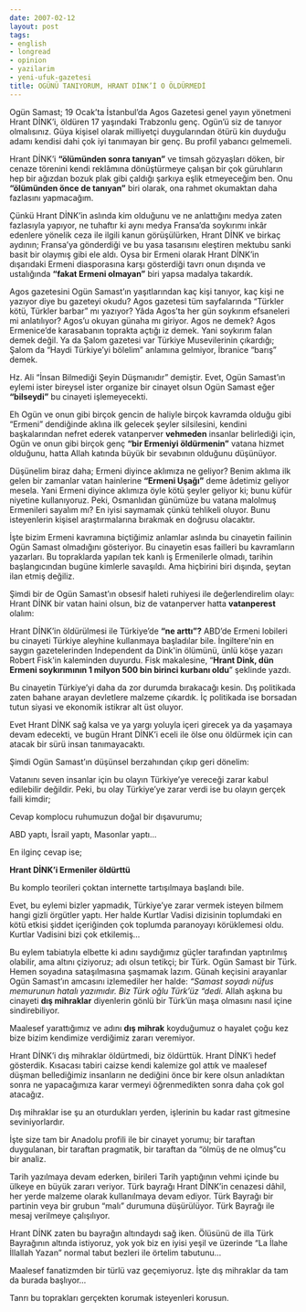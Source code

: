 ```yaml
---
date: 2007-02-12
layout: post
tags:
- english
- longread
- opinion
- yazilarim
- yeni-ufuk-gazetesi
title: OGÜNÜ TANIYORUM, HRANT DİNK’İ O ÖLDÜRMEDİ
---
```


Ogün Samast; 19 Ocak’ta İstanbul’da Agos Gazetesi genel yayın yönetmeni Hrant DİNK’i, öldüren 17 yaşındaki Trabzonlu genç. Ogün’ü siz de tanıyor olmalısınız. Güya kişisel olarak milliyetçi duygularından ötürü kin duyduğu adamı kendisi dahi çok iyi tanımayan bir genç. Bu profil yabancı gelmemeli.

Hrant DİNK’i **“ölümünden sonra tanıyan”** ve timsah gözyaşları döken, bir cenaze törenini kendi reklâmına dönüştürmeye çalışan bir çok güruhların hep bir ağızdan bozuk plak gibi çaldığı şarkıya eşlik etmeyeceğim ben. Onu **“ölümünden önce de tanıyan”** biri olarak, ona rahmet okumaktan daha fazlasını yapmacağım.

Çünkü Hrant DİNK’in aslında kim olduğunu ve ne anlattığını medya zaten fazlasıyla yapıyor, ne tuhaftır ki aynı medya Fransa’da soykırımı inkâr edenlere yönelik ceza ile ilgili kanun görüşülürken, Hrant DİNK ve birkaç aydının; Fransa’ya gönderdiği ve bu yasa tasarısını eleştiren mektubu sanki basit bir olaymış gibi ele aldı. Oysa bir Ermeni olarak Hrant DİNK’in dışarıdaki Ermeni diasporasına karşı gösterdiği tavrı onun dışında ve ustalığında **“fakat Ermeni olmayan”** biri yapsa madalya takardık.

Agos gazetesini Ogün Samast’ın yaşıtlarından kaç kişi tanıyor, kaç kişi ne yazıyor diye bu gazeteyi okudu? Agos gazetesi tüm sayfalarında “Türkler kötü, Türkler barbar” mı yazıyor? Yâda Agos’ta her gün soykırım efsaneleri mi anlatılıyor? Agos’u okuyan günaha mı giriyor. Agos ne demek? Agos Ermenice’de karasabanın toprakta açtığı iz demek. Yani soykırım falan demek değil. Ya da Şalom gazetesi var Türkiye Musevilerinin çıkardığı; Şalom da “Haydi Türkiye’yi bölelim” anlamına gelmiyor, İbranice “barış” demek.

Hz. Ali “İnsan Bilmediği Şeyin Düşmanıdır” demiştir. Evet, Ogün Samast’ın eylemi ister bireysel ister organize bir cinayet olsun Ogün Samast eğer **“bilseydi”** bu cinayeti işlemeyecekti.

Eh Ogün ve onun gibi birçok gencin de haliyle birçok kavramda olduğu gibi “Ermeni” dendiğinde aklına ilk gelecek şeyler silsilesini, kendini başkalarından nefret ederek vatanperver **vehmeden** insanlar belirlediği için, Ogün ve onun gibi birçok genç **“bir Ermeniyi öldürmenin”** vatana hizmet olduğunu, hatta Allah katında büyük bir sevabının olduğunu düşünüyor.

Düşünelim biraz daha; Ermeni diyince aklımıza ne geliyor? Benim aklıma ilk gelen bir zamanlar vatan hainlerine **“Ermeni Uşağı”** deme âdetimiz geliyor mesela. Yani Ermeni diyince aklımıza öyle kötü şeyler geliyor ki; bunu küfür niyetine kullanıyoruz. Peki, Osmanlıdan günümüze bu vatana malolmuş Ermenileri sayalım mı? En iyisi saymamak çünkü tehlikeli oluyor. Bunu isteyenlerin kişisel araştırmalarına bırakmak en doğrusu olacaktır.

İşte bizim Ermeni kavramına biçtiğimiz anlamlar aslında bu cinayetin failinin Ogün Samast olmadığını gösteriyor. Bu cinayetin esas failleri bu kavramların yazarları. Bu topraklarda yapılan tek kanlı iş Ermenilerle olmadı, tarihin başlangıcından bugüne kimlerle savaşıldı. Ama hiçbirini biri dışında, şeytan ilan etmiş değiliz.

Şimdi bir de Ogün Samast’ın obsesif haleti ruhiyesi ile değerlendirelim olayı: Hrant DİNK bir vatan haini olsun, biz de vatanperver hatta **vatanperest** olalım:

Hrant DİNK’in öldürülmesi ile Türkiye’de **“ne arttı”?** ABD’de Ermeni lobileri bu cinayeti Türkiye aleyhine kullanmaya başladılar bile. İngiltere'nin en saygın gazetelerinden Independent da Dink'in ölümünü, ünlü köşe yazarı Robert Fisk'in kaleminden duyurdu. Fisk makalesine, “**Hrant Dink, dün Ermeni soykırımının 1 milyon 500 bin birinci kurbanı oldu**” şeklinde yazdı.

Bu cinayetin Türkiye’yi daha da zor durumda bırakacağı kesin. Dış politikada zaten bahane arayan devletlere malzeme çıkardık. İç politikada ise borsadan tutun siyasi ve ekonomik istikrar alt üst oluyor.

Evet Hrant DİNK sağ kalsa ve ya yargı yoluyla içeri girecek ya da yaşamaya devam edecekti, ve bugün Hrant DİNK’i eceli ile ölse onu öldürmek için can atacak bir sürü insan tanımayacaktı.

Şimdi Ogün Samast’ın düşünsel berzahından çıkıp geri dönelim:

Vatanını seven insanlar için bu olayın Türkiye’ye vereceği zarar kabul edilebilir değildir. Peki, bu olay Türkiye’ye zarar verdi ise bu olayın gerçek faili kimdir;

Cevap komplocu ruhumuzun doğal bir dışavurumu;

ABD yaptı, İsrail yaptı, Masonlar yaptı…

En ilginç cevap ise;

**Hrant DİNK’i Ermeniler öldürttü**

Bu komplo teorileri çoktan internette tartışılmaya başlandı bile.

Evet, bu eylemi bizler yapmadık, Türkiye’ye zarar vermek isteyen bilmem hangi gizli örgütler yaptı. Her halde Kurtlar Vadisi dizisinin toplumdaki en kötü etkisi şiddet içeriğinden çok toplumda paranoyayı körüklemesi oldu. Kurtlar Vadisini bizi çok etkilemiş…

Bu eylem tabiatıyla elbette ki adını saydığımız güçler tarafından yaptırılmış olabilir, ama altını çiziyoruz; adı olsun tetikçi; bir Türk. Ogün Samast bir Türk. Hemen soyadına sataşılmasına şaşmamak lazım. Günah keçisini arayanlar Ogün Samast’ın amcasını izlemediler her halde: _“Samast soyadı nüfus memurunun hatalı yazımıdır. Biz Türk oğlu Türk’üz “dedi._ Allah aşkına bu cinayeti **dış mihraklar** diyenlerin gönlü bir Türk’ün maşa olmasını nasıl içine sindirebiliyor.

Maalesef yarattığımız ve adını **dış mihrak** koyduğumuz o hayalet çoğu kez bize bizim kendimize verdiğimiz zararı veremiyor.

Hrant DİNK’i dış mihraklar öldürtmedi, biz öldürttük. Hrant DİNK’i hedef gösterdik. Kısacası tabiri caizse kendi kalemize gol attık ve maalesef düşman bellediğimiz insanların ne dediğini önce bir kere olsun anladıktan sonra ne yapacağımıza karar vermeyi öğrenmedikten sonra daha çok gol atacağız.

Dış mihraklar ise şu an oturdukları yerden, işlerinin bu kadar rast gitmesine seviniyorlardır.

İşte size tam bir Anadolu profili ile bir cinayet yorumu; bir taraftan duygulanan, bir taraftan pragmatik, bir taraftan da “ölmüş de ne olmuş”cu bir analiz.

Tarih yazılmaya devam ederken, birileri Tarih yaptığının vehmi içinde bu ülkeye en büyük zararı veriyor. Türk bayrağı Hrant DİNK’in cenazesi dâhil, her yerde malzeme olarak kullanılmaya devam ediyor. Türk Bayrağı bir partinin veya bir grubun “malı” durumuna düşürülüyor. Türk Bayrağı ile mesaj verilmeye çalışılıyor.

Hrant DİNK zaten bu bayrağın altındaydı sağ iken. Ölüsünü de illa Türk Bayrağının altında istiyoruz, yok yok biz en iyisi yeşil ve üzerinde “La İlahe İllallah Yazan” normal tabut bezleri ile örtelim tabutunu…

Maalesef fanatizmden bir türlü vaz geçemiyoruz. İşte dış mihraklar da tam da burada başlıyor…

Tanrı bu toprakları gerçekten korumak isteyenleri korusun.
